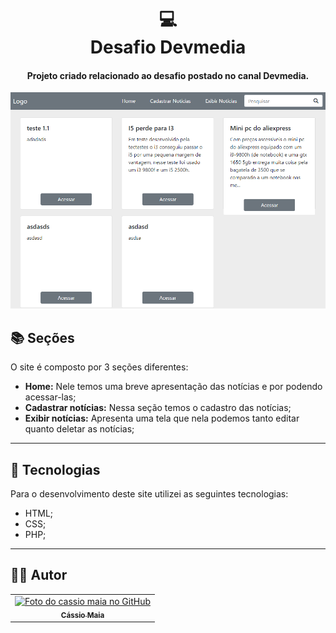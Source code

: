 <h1 align="center">
  💻<br>Desafio Devmedia
</h1>

<h4 align="center">
  Projeto criado relacionado ao desafio postado no canal
  Devmedia.
</h4>

![Resultado final do projeto](assets/image/Screenshot_4.png)

## 📚 Seções
O site é composto por 3 seções diferentes:

- **Home:** Nele temos uma breve apresentação das notícias e por podendo acessar-las;
- **Cadastrar notícias:** Nessa seção temos o cadastro das notícias;
- **Exibir notícias:** Apresenta uma tela que nela podemos tanto editar quanto deletar as notícias;

---

## 🔗 Tecnologias
Para o desenvolvimento deste site utilizei as seguintes tecnologias:

- HTML;
- CSS;
- PHP;

---

## 🙍‍♂️ Autor<br>
<table>
  <tr>
    <td align="center">
      <a href="https://github.com/cassiologon">
        <img src="https://avatars.githubusercontent.com/u/91640503?v=4" width="100px;" alt="Foto do cassio maia no GitHub"/><br>
        <sub>
          <b>Cássio Maia</b>
        </sub>
      </a>
    </td>
  </tr>
</table>
